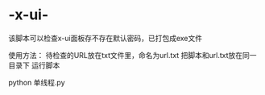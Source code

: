 # -x-ui-
该脚本可以检查x-ui面板存不存在默认密码，已打包成exe文件

使用方法：
待检查的URL放在txt文件里，命名为url.txt
把脚本和url.txt放在同一目录下
运行脚本

python  单线程.py 
